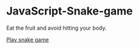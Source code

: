 # JavaScript-Snake-game
Eat the fruit and avoid hitting your body.

[Play snake game](https://ali-alzaiat.github.io/JavaScript-Snake-game/)

